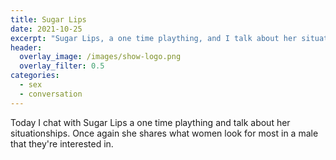 ```yaml
---
title: Sugar Lips
date: 2021-10-25
excerpt: "Sugar Lips, a one time plaything, and I talk about her situationships"
header:
  overlay_image: /images/show-logo.png
  overlay_filter: 0.5
categories: 
  - sex
  - conversation
---
```

<!--<iframe src='https://open.spotify.com/embed/episode/0Qx0fRAZHVTXIeNjfFpgyI' width='80%' height='232' frameborder='0' allowtransparency='true' allow='encrypted-media'></iframe>-->

Today I chat with Sugar Lips a one time plaything and talk about her situationships. Once again she shares what women look for most in a male that they're interested in.
